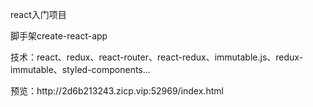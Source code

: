 <p>react入门项目</p>
<p>脚手架create-react-app</p>
<p>技术：react、redux、react-router、react-redux、immutable.js、redux-immutable、styled-components...</p>
<p>预览：http://2d6b213243.zicp.vip:52969/index.html</p>
